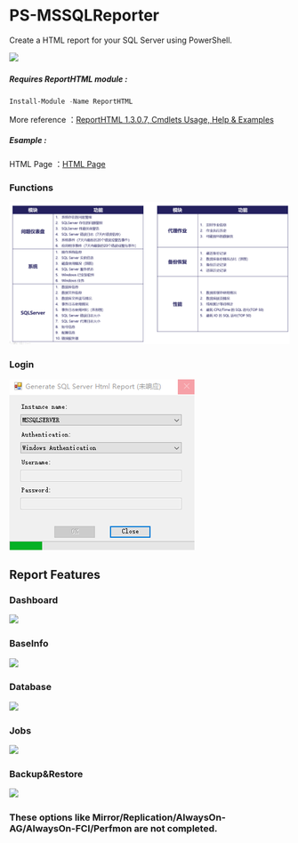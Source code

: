 
# PS-MSSQLReporter  

Create a HTML report for your SQL Server using PowerShell.    


![](https://raw.githubusercontent.com/hzc2012/PS-MSSQLReporter/master/example/PS-MSSQLReporter.png)


##### Requires ReportHTML module :  

```Powershell
Install-Module -Name ReportHTML
```


More reference ：[ReportHTML 1.3.0.7, Cmdlets Usage, Help & Examples](https://azurefieldnotesblog.blob.core.windows.net/wp-content/2017/02/Help-ReportHTML1.html)  

##### Esample :  
HTML Page ：[HTML Page](http://htmlpreview.github.io/?https://github.com/hzc2012/PS-MSSQLReporter/blob/master/example/20190201MSSQL_Report.html)  


### Functions
![](https://raw.githubusercontent.com/hzc2012/PS-MSSQLReporter/master/example/functions.png)

### Login
![](https://raw.githubusercontent.com/hzc2012/PS-MSSQLReporter/master/example/login.png)


## Report Features  

### Dashboard   

![](https://raw.githubusercontent.com/hzc2012/PS-MSSQLReporter/master/example/1-Dashboard.png)


### BaseInfo  

![](https://raw.githubusercontent.com/hzc2012/PS-MSSQLReporter/master/example/2-BaseInfo.png)


### Database  

![](https://raw.githubusercontent.com/hzc2012/PS-MSSQLReporter/master/example/3-Database.png)


### Jobs  

![](https://raw.githubusercontent.com/hzc2012/PS-MSSQLReporter/master/example/4-Jobs.png)


### Backup&Restore  

![](https://raw.githubusercontent.com/hzc2012/PS-MSSQLReporter/master/example/5-Backup%26Restore.png)



### These options like Mirror/Replication/AlwaysOn-AG/AlwaysOn-FCI/Perfmon are not completed.  




